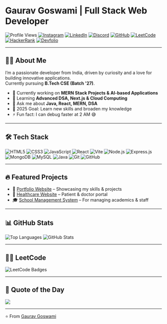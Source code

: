 # Gaurav Goswami | Full Stack Web Developer

![Profile Views](https://komarev.com/ghpvc/?username=itzgauravgoswami&color=blueviolet&style=flat) [![Instagram](https://img.shields.io/badge/Instagram-E4405F?style=flat&logo=instagram&logoColor=white)](https://instagram.com/itzgauravgoswami) [![LinkedIn](https://img.shields.io/badge/LinkedIn-0077B5?style=flat&logo=linkedin&logoColor=white)](https://www.linkedin.com/in/itzgauravgoswami/) [![Discord](https://img.shields.io/badge/Discord-5865F2?style=flat&logo=discord&logoColor=white)](https://discord.com/users/1152507184643588096) [![GitHub](https://img.shields.io/badge/GitHub-181717?style=flat&logo=github&logoColor=white)](https://github.com/itzgauravgoswami) [![LeetCode](https://img.shields.io/badge/LeetCode-FFA116?style=flat&logo=leetcode&logoColor=white)](https://leetcode.com/itzgauravgoswami) [![HackerRank](https://img.shields.io/badge/HackerRank-2EC866?style=flat&logo=hackerrank&logoColor=white)](https://www.hackerrank.com/itzgauravgoswami) [![Devfolio](https://img.shields.io/badge/Devfolio-0072CE?style=flat&logo=dev.to&logoColor=white)](https://devfolio.co/@gauravgoswami05)


---

## 👨‍💻 About Me

I’m a passionate developer from India, driven by curiosity and a love for building innovative applications.  
Currently pursuing **B.Tech CSE (Batch '27)**.  

- 🔭 Currently working on **MERN Stack Projects & AI-based Applications**  
- 🌱 Learning **Advanced DSA, Next.js & Cloud Computing**  
- 💬 Ask me about **Java, React, MERN, DSA**  
- 🎯 2025 Goal: Learn new skills and broaden my knowledge
- ⚡ Fun fact: I can debug faster at 2 AM 😅  

---

## 🛠️ Tech Stack

![HTML5](https://img.shields.io/badge/HTML5-E34F26?style=for-the-badge&logo=html5&logoColor=white) ![CSS3](https://img.shields.io/badge/CSS3-1572B6?style=for-the-badge&logo=css3&logoColor=white) ![JavaScript](https://img.shields.io/badge/JavaScript-F7DF1E?style=for-the-badge&logo=javascript&logoColor=black) ![React](https://img.shields.io/badge/React-20232A?style=for-the-badge&logo=react&logoColor=61DAFB) ![Vite](https://img.shields.io/badge/Vite-646CFF?style=for-the-badge&logo=vite&logoColor=white) ![Node.js](https://img.shields.io/badge/Node.js-339933?style=for-the-badge&logo=nodedotjs&logoColor=white) ![Express.js](https://img.shields.io/badge/Express.js-000000?style=for-the-badge&logo=express&logoColor=white) ![MongoDB](https://img.shields.io/badge/MongoDB-4EA94B?style=for-the-badge&logo=mongodb&logoColor=white) ![MySQL](https://img.shields.io/badge/MySQL-005C84?style=for-the-badge&logo=mysql&logoColor=white) ![Java](https://img.shields.io/badge/Java-ED8B00?style=for-the-badge&logo=java&logoColor=white) ![Git](https://img.shields.io/badge/Git-F05032?style=for-the-badge&logo=git&logoColor=white) ![GitHub](https://img.shields.io/badge/GitHub-181717?style=for-the-badge&logo=github&logoColor=white)


---

## 🔥 Featured Projects  

- 🌟 [Portfolio Website](https://gauravgoswami.onrender.com/) – Showcasing my skills & projects  
- 🏥 [Healthcare Website](https://medicareweb.onrender.com/) – Patient & doctor portal  
- 🎓 [School Management System](https://studentsphere.onrender.com/) – For managing academics & staff  

---

## 📊 GitHub Stats  

![Top Languages](https://github-readme-stats.vercel.app/api/top-langs/?username=itzgauravgoswami&show_icons=true&layout=compact&hide_border=true&theme=tokyonight) 
![GitHub Stats](https://github-readme-stats.vercel.app/api?username=itzgauravgoswami&show_icons=true&theme=tokyonight&hide_border=true)  

---

## 🧑‍💻 LeetCode 

![LeetCode Badges](https://leetcode-badge-showcase.vercel.app/api?username=itzgauravgoswami&theme=dark&animated=true&width=100%)

---

## 💭 Quote of the Day  

![](https://quotes-github-readme.vercel.app/api?type=horizontal&theme=tokyonight)  

---

⭐️ From [Gaurav Goswami](https://github.com/itzgauravgoswami)
